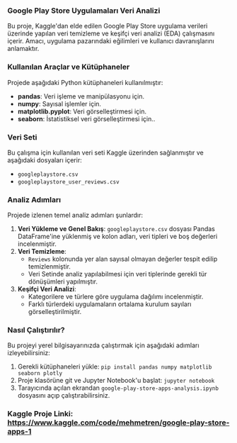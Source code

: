 ### Google Play Store Uygulamaları Veri Analizi

Bu proje, Kaggle'dan elde edilen Google Play Store uygulama verileri üzerinde yapılan veri temizleme ve keşifçi veri analizi (EDA) çalışmasını içerir. Amacı, uygulama pazarındaki eğilimleri ve kullanıcı davranışlarını anlamaktır.

### Kullanılan Araçlar ve Kütüphaneler

Projede aşağıdaki Python kütüphaneleri kullanılmıştır:

* **pandas**: Veri işleme ve manipülasyonu için.
* **numpy**: Sayısal işlemler için.
* **matplotlib.pyplot**: Veri görselleştirmesi için.
* **seaborn**: İstatistiksel veri görselleştirmesi için..

### Veri Seti

Bu çalışma için kullanılan veri seti Kaggle üzerinden sağlanmıştır ve aşağıdaki dosyaları içerir:

* `googleplaystore.csv`
* `googleplaystore_user_reviews.csv`

### Analiz Adımları

Projede izlenen temel analiz adımları şunlardır:

1.  **Veri Yükleme ve Genel Bakış**: `googleplaystore.csv` dosyası Pandas DataFrame'ine yüklenmiş ve kolon adları, veri tipleri ve boş değerleri incelenmiştir.
2.  **Veri Temizleme**:
    * `Reviews` kolonunda yer alan sayısal olmayan değerler tespit edilip temizlenmiştir.
    * Veri Setinde analiz yapılabilmesi için veri tiplerinde gerekli tür dönüşümleri yapılmıştır.
3.  **Keşifçi Veri Analizi**:
    * Kategorilere ve türlere göre uygulama dağılımı incelenmiştir.
    * Farklı türlerdeki uygulamaların ortalama kurulum sayıları görselleştirilmiştir.

### Nasıl Çalıştırılır?

Bu projeyi yerel bilgisayarınızda çalıştırmak için aşağıdaki adımları izleyebilirsiniz:

1.  Gerekli kütüphaneleri yükle:
    `pip install pandas numpy matplotlib seaborn plotly`
2.  Proje klasörüne git ve Jupyter Notebook'u başlat:
    `jupyter notebook`
3.  Tarayıcında açılan ekrandan `google-play-store-apps-analysis.ipynb` dosyasını açıp çalıştırabilirsiniz.

### Kaggle Proje Linki: https://www.kaggle.com/code/mehmetren/google-play-store-apps-1


